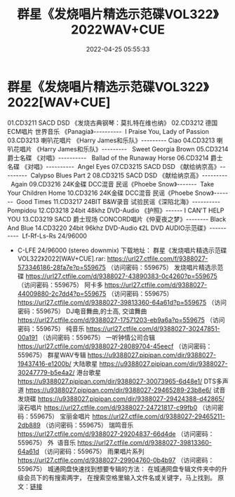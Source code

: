 ﻿---
title: 群星《发烧唱片精选示范碟VOL322》2022WAV+CUE
date: 2022-04-25 05:55:33
categories: 试音碟、非卖品、发烧碟
tags: 纯音乐
---
# 群星《发烧唱片精选示范碟VOL322》2022[WAV+CUE]

01.CD3211
SACD DSD 《发烧古典钢琴：莫扎特在维也纳》
02.CD3212 德国ECM唱片 世界音乐
《Panagia》----------  I Praise You, Lady of
Passion
03.CD3213 喇叭花唱片 《Harry
James和乐队》---------
Ciao
04.CD3213 喇叭花唱片 《Harry
James和乐队》---------   Sweet
Georgia Brown
05.CD3214 爵士名碟
《对唱》----------   Ballad of the
Runaway Horse
06.CD3214 爵士名碟
《对唱》----------  Angel Eyes
07.CD3215 SACD DSD
《献给纳京高》---------  Calypso Blues Part
2
08.CD3215 SACD DSD
《献给纳京高》---------  Again
09.CD3216 24K金碟 DCC混音 民谣《Phoebe
Snow》-------  Take Your Children Home
10.CD3216 24K金碟 DCC混音 民谣《Phoebe
Snow》-------  Good Times
11.CD3217 24BIT B&W录音
试验民谣《深陷北海》----------  Pompidou
12.CD3218 24bit 48khz DVD-Audio
《护照》------ I CAN'T HELP YOU
13.CD3219
SACD 爵士现场 CONCORD唱片《仲夏夜之梦》--------
Black And Blue
14.CD3220 24bit 96khz DVD-Audio
《2L DVD AUDIO示范碟》----------  Lf-Rf-Ls-Rs 24/96000
+ C-LFE 24/96000 (stereo downmix)
下载地址：
群星《发烧唱片精选示范碟VOL322》2022[WAV+CUE].rar: https://url27.ctfile.com/f/9388027-573346186-28fa7e?p=559675
（访问密码：559675）
发烧唱片精选示范碟
https://url27.ctfile.com/d/9388027-43890383-0c4260?p=559675
（访问密码：559675）
阿卡多
https://url27.ctfile.com/d/9388027-44009880-2c7dd4?p=559675
（访问密码：559675）
https://url27.ctfile.com/d/9388027-39813360-64a61d?p=559675
（访问密码：559675）
DJ电音舞曲,的士高, 交谊舞曲
https://url27.ctfile.com/d/9388027-17571203-eb9a6a?p=559675
（访问密码：559675）
纯音乐
https://url27.ctfile.com/d/9388027-30247851-00a191
（访问密码：559675）
一听钟情公司合辑
https://url27.ctfile.com/d/9388027-28089704-45eecf
（访问密码：559675）
群星WAV专辑
https://u9388027.pipipan.com/dir/9388027-19437416-e1200b/
大陆歌星
https://u9388027.pipipan.com/dir/9388027-30247779-b5e4a2/
港台歌星
https://u9388027.pipipan.com/dir/9388027-30073965-6d48e1/
DTS多声道
https://u9388027.pipipan.com/dir/9388027-29465289-23b8e6/
试音发烧碟
https://u9388027.pipipan.com/dir/9388027-29424388-d42865/
滚石唱片
https://url27.ctfile.com/d/9388027-24721817-c99fb0
（访问密码：559675）
宝丽金唱片
https://url27.ctfile.com/d/9388027-29465211-2db889
（访问密码：559675）
瑞鸣音乐
https://url27.ctfile.com/d/9388027-29204837-66d4de
（访问密码：559675）
外  语音乐
https://url27.ctfile.com/d/9388027-39813360-64a61d
（访问密码：559675）
雨果唱片系列
https://url27.ctfile.com/d/9388027-29904760-0b4b97
（访问密码：559675）
城通网盘快速找到想要专辑的方法：
在城通网盘专辑文件夹中的升级会员下的有搜索两字，
在搜索空格里输入文件名或关键字，马上找到。
原文：[链接](https://blog.sina.com.cn/s/blog_1647c7e7601030wur.html)